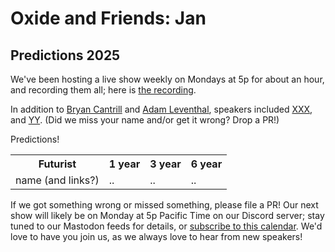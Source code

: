 # Oxide and Friends: Jan

## Predictions 2025

We've been hosting a live show weekly on Mondays at 5p for about an hour,
and recording them all; here is
[the recording]().

In addition to
[Bryan Cantrill](https://bsky.app/profile/bcantrill.bsky.social) and
[Adam Leventhal](https://bsky.app/profile/ahl.bsky.social),
speakers included
[XXX](),
and [YY]().
(Did we miss your name and/or get it wrong? Drop a PR!)

Predictions!

<table>
<tr>
<th>Futurist</th>
<th>1 year</th>
<th>3 year</th>
<th>6 year</th>
</tr>

<tr>
<td>
name (and links?)
</td>
<td>
..
</td>
<td>
..
</td>
<td>
..
</td>
</tr>
</table>

If we got something wrong or missed something, please file a PR!
Our next show will likely be on Monday at 5p Pacific Time on our Discord
server; stay tuned to our Mastodon feeds for details, or [subscribe to this
calendar](https://calendar.google.com/calendar/ical/c_318925f4185aa71c4524d0d6127f31058c9e21f29f017d48a0fca6f564969cd0%40group.calendar.google.com/public/basic.ics).
We'd love to have you join us, as we always love to hear from new speakers!

